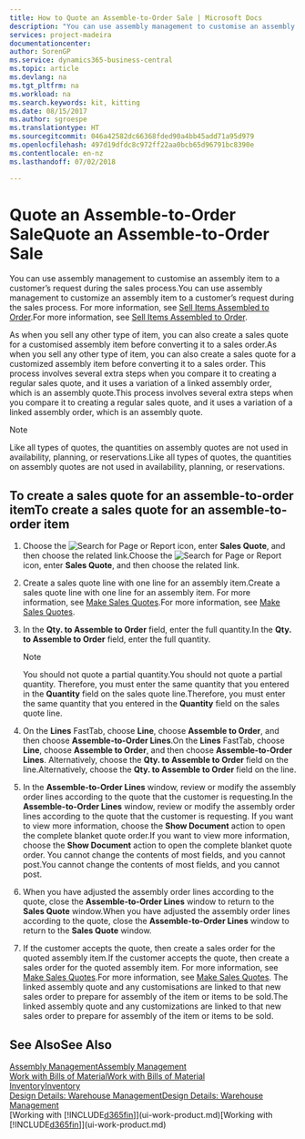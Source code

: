 ```yaml
---
title: How to Quote an Assemble-to-Order Sale | Microsoft Docs
description: "You can use assembly management to customise an assembly item to a customer’s request during the sales process."
services: project-madeira
documentationcenter: 
author: SorenGP
ms.service: dynamics365-business-central
ms.topic: article
ms.devlang: na
ms.tgt_pltfrm: na
ms.workload: na
ms.search.keywords: kit, kitting
ms.date: 08/15/2017
ms.author: sgroespe
ms.translationtype: HT
ms.sourcegitcommit: 046a42582dc66368fded90a4bb45add71a95d979
ms.openlocfilehash: 497d19dfdc8c972ff22aa0bcb65d96791bc8390e
ms.contentlocale: en-nz
ms.lasthandoff: 07/02/2018

---
```

# <a name="quote-an-assemble-to-order-sale"></a><span data-ttu-id="c0432-103">Quote an Assemble-to-Order Sale</span><span class="sxs-lookup"><span data-stu-id="c0432-103">Quote an Assemble-to-Order Sale</span></span>
<span data-ttu-id="c0432-104">You can use assembly management to customise an assembly item to a customer’s request during the sales process.</span><span class="sxs-lookup"><span data-stu-id="c0432-104">You can use assembly management to customize an assembly item to a customer’s request during the sales process.</span></span> <span data-ttu-id="c0432-105">For more information, see [Sell Items Assembled to Order](assembly-how-to-sell-items-assembled-to-order.md).</span><span class="sxs-lookup"><span data-stu-id="c0432-105">For more information, see [Sell Items Assembled to Order](assembly-how-to-sell-items-assembled-to-order.md).</span></span>  

<span data-ttu-id="c0432-106">As when you sell any other type of item, you can also create a sales quote for a customised assembly item before converting it to a sales order.</span><span class="sxs-lookup"><span data-stu-id="c0432-106">As when you sell any other type of item, you can also create a sales quote for a customized assembly item before converting it to a sales order.</span></span> <span data-ttu-id="c0432-107">This process involves several extra steps when you compare it to creating a regular sales quote, and it uses a variation of a linked assembly order, which is an assembly quote.</span><span class="sxs-lookup"><span data-stu-id="c0432-107">This process involves several extra steps when you compare it to creating a regular sales quote, and it uses a variation of a linked assembly order, which is an assembly quote.</span></span>

> [!NOTE]  
>  <span data-ttu-id="c0432-108">Like all types of quotes, the quantities on assembly quotes are not used in availability, planning, or reservations.</span><span class="sxs-lookup"><span data-stu-id="c0432-108">Like all types of quotes, the quantities on assembly quotes are not used in availability, planning, or reservations.</span></span>  

## <a name="to-create-a-sales-quote-for-an-assemble-to-order-item"></a><span data-ttu-id="c0432-109">To create a sales quote for an assemble-to-order item</span><span class="sxs-lookup"><span data-stu-id="c0432-109">To create a sales quote for an assemble-to-order item</span></span>  
1.  <span data-ttu-id="c0432-110">Choose the ![Search for Page or Report](media/ui-search/search_small.png "Search for Page or Report icon") icon, enter **Sales Quote**, and then choose the related link.</span><span class="sxs-lookup"><span data-stu-id="c0432-110">Choose the ![Search for Page or Report](media/ui-search/search_small.png "Search for Page or Report icon") icon, enter **Sales Quote**, and then choose the related link.</span></span>  
2.  <span data-ttu-id="c0432-111">Create a sales quote line with one line for an assembly item.</span><span class="sxs-lookup"><span data-stu-id="c0432-111">Create a sales quote line with one line for an assembly item.</span></span> <span data-ttu-id="c0432-112">For more information, see [Make Sales Quotes](sales-how-make-offers.md).</span><span class="sxs-lookup"><span data-stu-id="c0432-112">For more information, see [Make Sales Quotes](sales-how-make-offers.md).</span></span>  
3.  <span data-ttu-id="c0432-113">In the **Qty. to Assemble to Order** field, enter the full quantity.</span><span class="sxs-lookup"><span data-stu-id="c0432-113">In the **Qty. to Assemble to Order** field, enter the full quantity.</span></span>

    > [!NOTE]  
    >  <span data-ttu-id="c0432-114">You should not quote a partial quantity.</span><span class="sxs-lookup"><span data-stu-id="c0432-114">You should not quote a partial quantity.</span></span> <span data-ttu-id="c0432-115">Therefore, you must enter the same quantity that you entered in the **Quantity** field on the sales quote line.</span><span class="sxs-lookup"><span data-stu-id="c0432-115">Therefore, you must enter the same quantity that you entered in the **Quantity** field on the sales quote line.</span></span>  

4.  <span data-ttu-id="c0432-116">On the **Lines** FastTab, choose **Line**, choose **Assemble to Order**, and then choose **Assemble-to-Order Lines**.</span><span class="sxs-lookup"><span data-stu-id="c0432-116">On the **Lines** FastTab, choose **Line**, choose **Assemble to Order**, and then choose **Assemble-to-Order Lines**.</span></span> <span data-ttu-id="c0432-117">Alternatively, choose the **Qty. to Assemble to Order** field on the line.</span><span class="sxs-lookup"><span data-stu-id="c0432-117">Alternatively, choose the **Qty. to Assemble to Order** field on the line.</span></span>  
5.  <span data-ttu-id="c0432-118">In the **Assemble-to-Order Lines** window, review or modify the assembly order lines according to the quote that the customer is requesting.</span><span class="sxs-lookup"><span data-stu-id="c0432-118">In the **Assemble-to-Order Lines** window, review or modify the assembly order lines according to the quote that the customer is requesting.</span></span> <span data-ttu-id="c0432-119">If you want to view more information, choose the **Show Document** action to open the complete blanket quote order.</span><span class="sxs-lookup"><span data-stu-id="c0432-119">If you want to view more information, choose the **Show Document** action to open the complete blanket quote order.</span></span> <span data-ttu-id="c0432-120">You cannot change the contents of most fields, and you cannot post.</span><span class="sxs-lookup"><span data-stu-id="c0432-120">You cannot change the contents of most fields, and you cannot post.</span></span>  
6.  <span data-ttu-id="c0432-121">When you have adjusted the assembly order lines according to the quote, close the **Assemble-to-Order Lines** window to return to the **Sales Quote** window.</span><span class="sxs-lookup"><span data-stu-id="c0432-121">When you have adjusted the assembly order lines according to the quote, close the **Assemble-to-Order Lines** window to return to the **Sales Quote** window.</span></span>  
7.  <span data-ttu-id="c0432-122">If the customer accepts the quote, then create a sales order for the quoted assembly item.</span><span class="sxs-lookup"><span data-stu-id="c0432-122">If the customer accepts the quote, then create a sales order for the quoted assembly item.</span></span> <span data-ttu-id="c0432-123">For more information, see [Make Sales Quotes](sales-how-make-offers.md).</span><span class="sxs-lookup"><span data-stu-id="c0432-123">For more information, see [Make Sales Quotes](sales-how-make-offers.md).</span></span> <span data-ttu-id="c0432-124">The linked assembly quote and any customisations are linked to that new sales order to prepare for assembly of the item or items to be sold.</span><span class="sxs-lookup"><span data-stu-id="c0432-124">The linked assembly quote and any customizations are linked to that new sales order to prepare for assembly of the item or items to be sold.</span></span>  

## <a name="see-also"></a><span data-ttu-id="c0432-125">See Also</span><span class="sxs-lookup"><span data-stu-id="c0432-125">See Also</span></span>  
[<span data-ttu-id="c0432-126">Assembly Management</span><span class="sxs-lookup"><span data-stu-id="c0432-126">Assembly Management</span></span>](assembly-assemble-items.md)  
[<span data-ttu-id="c0432-127">Work with Bills of Material</span><span class="sxs-lookup"><span data-stu-id="c0432-127">Work with Bills of Material</span></span>](inventory-how-work-BOMs.md)  
[<span data-ttu-id="c0432-128">Inventory</span><span class="sxs-lookup"><span data-stu-id="c0432-128">Inventory</span></span>](inventory-manage-inventory.md)  
[<span data-ttu-id="c0432-129">Design Details: Warehouse Management</span><span class="sxs-lookup"><span data-stu-id="c0432-129">Design Details: Warehouse Management</span></span>](design-details-warehouse-management.md)  
<span data-ttu-id="c0432-130">[Working with [!INCLUDE[d365fin](includes/d365fin_md.md)]](ui-work-product.md)</span><span class="sxs-lookup"><span data-stu-id="c0432-130">[Working with [!INCLUDE[d365fin](includes/d365fin_md.md)]](ui-work-product.md)</span></span>

